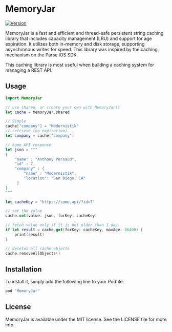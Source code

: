 # MemoryJar

[![Version](https://img.shields.io/cocoapods/v/MemoryJar.svg?style=flat)](https://cocoapods.org/pods/MemoryJar)

MemoryJar is a fast and efficient and thread-safe persistent string caching library that includes capacity management (LRU) and support for age expiration. It utilizes both in-memory and disk storage, supporting asynchronous writes for speed. This library was inspired by the caching mechanism on the Parse iOS SDK. 

This caching library is most useful when building a caching system for managing a REST API. 

## Usage

```swift
import MemoryJar

// use shared, or create your own with MemoryJar()
let cache = MemoryJar.shared

// Simple
cache["company"] = "Modernistik" 
// retrieve (no expiration)
let company = cache["company"] 

// Some API response
let json = """
{
    "name" : "Anthony Persaud",
    "id" : 7,
    "company" : {
        "name" : "Modernistik",
        "location": "San Diego, CA"
     }
}
"""

let cacheKey = "https://some.api/?id=7"

// set the value
cache.set(value: json, forKey: cacheKey)

// fetch value only if it is not older than 1 day.
if let result = cache.get(forKey: cacheKey, maxAge: 86400) {
    print(result)
}

// deletes all cache objects
cache.removeAllObjects()
```

## Installation

To install it, simply add the following line to your Podfile:

```ruby
pod "MemoryJar"
```

## License

MemoryJar is available under the MIT license. See the LICENSE file for more info.
